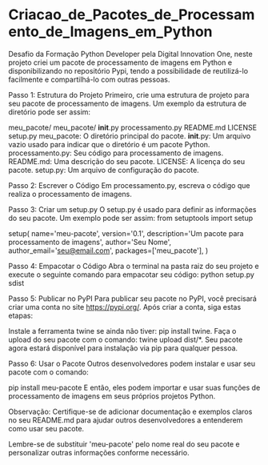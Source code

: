 # Criacao_de_Pacotes_de_Processamento_de_Imagens_em_Python
Desafio da Formação Python Developer pela Digital Innovation One, neste projeto criei um pacote de processamento de imagens em Python e disponibilizando no repositório Pypi, tendo a possibilidade de reutilizá-lo facilmente e compartilhá-lo com outras pessoas. 

Passo 1: Estrutura do Projeto
Primeiro, crie uma estrutura de projeto para seu pacote de processamento de imagens. Um exemplo da estrutura de diretório pode ser assim:

meu_pacote/
    meu_pacote/
        __init__.py
        processamento.py
    README.md
    LICENSE
    setup.py
meu_pacote: O diretório principal do pacote.
__init__.py: Um arquivo vazio usado para indicar que o diretório é um pacote Python.
processamento.py: Seu código para processamento de imagens.
README.md: Uma descrição do seu pacote.
LICENSE: A licença do seu pacote.
setup.py: Um arquivo de configuração do pacote.

Passo 2: Escrever o Código
Em processamento.py, escreva o código que realiza o processamento de imagens.

Passo 3: Criar um setup.py
O setup.py é usado para definir as informações do seu pacote. Um exemplo pode ser assim:
from setuptools import setup

setup(
    name='meu-pacote',
    version='0.1',
    description='Um pacote para processamento de imagens',
    author='Seu Nome',
    author_email='seu@email.com',
    packages=['meu_pacote'],
)

Passo 4: Empacotar o Código
Abra o terminal na pasta raiz do seu projeto e execute o seguinte comando para empacotar seu código:
python setup.py sdist

Passo 5: Publicar no PyPI
Para publicar seu pacote no PyPI, você precisará criar uma conta no site https://pypi.org/. Após criar a conta, siga estas etapas:

Instale a ferramenta twine se ainda não tiver: pip install twine.
Faça o upload do seu pacote com o comando: twine upload dist/*.
Seu pacote agora estará disponível para instalação via pip para qualquer pessoa.

Passo 6: Usar o Pacote
Outros desenvolvedores podem instalar e usar seu pacote com o comando:

pip install meu-pacote
E então, eles podem importar e usar suas funções de processamento de imagens em seus próprios projetos Python.

Observação: Certifique-se de adicionar documentação e exemplos claros no seu README.md para ajudar outros desenvolvedores a entenderem como usar seu pacote.

Lembre-se de substituir 'meu-pacote' pelo nome real do seu pacote e personalizar outras informações conforme necessário.
